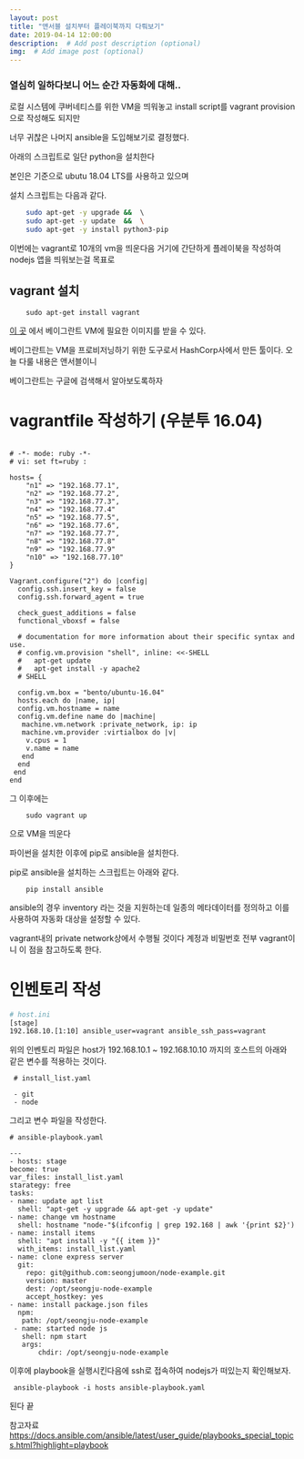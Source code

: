 ```yaml
---
layout: post
title: "앤서블 설치부터 플레이북까지 다뤄보기"
date: 2019-04-14 12:00:00
description:  # Add post description (optional)
img:  # Add image post (optional)
---
```


### 열심히 일하다보니 어느 순간 자동화에 대해..

로컬 시스템에 쿠버네티스를 위한 VM을 띄워놓고 install script를 vagrant provision으로 작성해도 되지만 

너무 귀찮은 나머지 ansible을 도입해보기로 결정했다.

아래의 스크립트로 일단 python을 설치한다

 본인은 기준으로 ubutu 18.04 LTS를 사용하고 있으며

 설치 스크립트는 다음과 같다.

```bash
    sudo apt-get -y upgrade &&  \ 
    sudo apt-get -y update  &&  \
    sudo apt-get -y install python3-pip
```

이번에는 vagrant로 10개의 vm을 띄운다음 거기에 간단하게 플레이북을 작성하여 nodejs 앱을 띄워보는걸 목표로 

## vagrant 설치
```
    sudo apt-get install vagrant
```

[이 곳](https://vagrantcloud.com) 에서 베이그란트 VM에 필요한 이미지를 받을 수 있다.

베이그란트는 VM을 프로비저닝하기 위한 도구로서 HashCorp사에서 만든 툴이다. 오늘 다룰 내용은 앤서블이니 

베이그란트는 구글에 검색해서 알아보도록하자

# vagrantfile 작성하기 (우분투 16.04)
```

# -*- mode: ruby -*-
# vi: set ft=ruby :

hosts= {
	"n1" => "192.168.77.1",
	"n2" => "192.168.77.2",
	"n3" => "192.168.77.3",
	"n4" => "192.168.77.4"
    "n5" => "192.168.77.5",
	"n6" => "192.168.77.6",
	"n7" => "192.168.77.7",
	"n8" => "192.168.77.8"
    "n9" => "192.168.77.9"
    "n10" => "192.168.77.10"
}

Vagrant.configure("2") do |config|
  config.ssh.insert_key = false
  config.ssh.forward_agent = true

  check_guest_additions = false
  functional_vboxsf = false

  # documentation for more information about their specific syntax and use.
  # config.vm.provision "shell", inline: <<-SHELL
  #   apt-get update
  #   apt-get install -y apache2
  # SHELL

  config.vm.box = "bento/ubuntu-16.04"
  hosts.each do |name, ip|
  config.vm.hostname = name
  config.vm.define name do |machine|
   machine.vm.network :private_network, ip: ip
   machine.vm.provider :virtialbox do |v|
    v.cpus = 1
    v.name = name
   end
  end
 end
end
```

그 이후에는

```
    sudo vagrant up
```

으로 VM을 띄운다


파이썬을 설치한 이후에 pip로 ansible을 설치한다.

pip로 ansible을 설치하는 스크립트는 아래와 같다.

```
    pip install ansible
```

ansible의 경우 inventory 라는 것을 지원하는데 일종의 메타데이터를 정의하고 이를 사용하여 자동화 대상을 설정할 수 있다.

vagrant내의 private network상에서 수행될 것이다 계정과 비밀번호 전부 vagrant이니 이 점을 참고하도록 한다.

# 인벤토리 작성 
```bash
# host.ini
[stage]
192.168.10.[1:10] ansible_user=vagrant ansible_ssh_pass=vagrant

```

위의 인벤토리 파일은 host가 192.168.10.1 ~ 192.168.10.10 까지의 호스트의 아래와 같은 변수를 적용하는 것이다.

```
 # install_list.yaml

 - git
 - node
```

그리고 변수 파일을 작성한다.

```
# ansible-playbook.yaml

---
- hosts: stage
become: true
var_files: install_list.yaml
starategy: free
tasks:
- name: update apt list
  shell: "apt-get -y upgrade && apt-get -y update"
- name: change vm hostname
  shell: hostname "node-"$(ifconfig | grep 192.168 | awk '{print $2}')
- name: install items
  shell: "apt install -y "{{ item }}"
  with_items: install_list.yaml
- name: clone express server 
  git:
    repo: git@github.com:seongjumoon/node-example.git
    version: master
    dest: /opt/seongju-node-example
    accept_hostkey: yes
- name: install package.json files
  npm:
   path: /opt/seongju-node-example
 - name: started node js
   shell: npm start
   args:
       chdir: /opt/seongju-node-example
```


이후에 playbook을 실행시킨다음에 ssh로 접속하여 nodejs가 떠있는지 확인해보자.
```
 ansible-playbook -i hosts ansible-playbook.yaml
```

된다 끝


참고자료
https://docs.ansible.com/ansible/latest/user_guide/playbooks_special_topics.html?highlight=playbook
